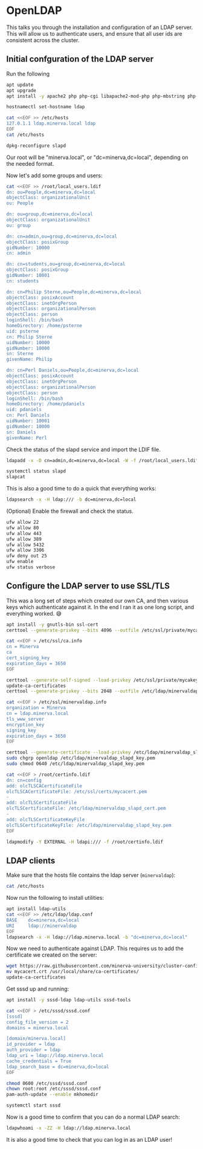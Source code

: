 # OpenLDAP
This talks you through the installation and configuration of an LDAP server. 
This will allow us to authenticate users, and ensure that all user ids are consistent across the cluster.

## Initial confguration of the LDAP server
Run the following
```bash
apt update
apt upgrade
apt install -y apache2 php php-cgi libapache2-mod-php php-mbstring php-common php-pear slapd ldap-utils ldap-account-manager 

hostnamectl set-hostname ldap

cat <<EOF >> /etc/hosts
127.0.1.1 ldap.minerva.local ldap
EOF
cat /etc/hosts

dpkg-reconfigure slapd
```
Our root will be "minerva.local", or "dc=minerva,dc=local", depending on the needed format.


Now let's add some groups and users:
```bash
cat <<EOF >> /root/local_users.ldif
dn: ou=People,dc=minerva,dc=local
objectClass: organizationalUnit
ou: People

dn: ou=group,dc=minerva,dc=local
objectClass: organizationalUnit
ou: group

dn: cn=admin,ou=group,dc=minerva,dc=local
objectClass: posixGroup
gidNumber: 10000
cn: admin

dn: cn=students,ou=group,dc=minerva,dc=local
objectClass: posixGroup
gidNumber: 10001
cn: students

dn: cn=Philip Sterne,ou=People,dc=minerva,dc=local
objectClass: posixAccount
objectClass: inetOrgPerson
objectClass: organizationalPerson
objectClass: person
loginShell: /bin/bash
homeDirectory: /home/psterne
uid: psterne
cn: Philip Sterne
uidNumber: 10000
gidNumber: 10000
sn: Sterne
givenName: Philip

dn: cn=Perl Daniels,ou=People,dc=minerva,dc=local
objectClass: posixAccount
objectClass: inetOrgPerson
objectClass: organizationalPerson
objectClass: person
loginShell: /bin/bash
homeDirectory: /home/pdaniels
uid: pdaniels
cn: Perl Daniels
uidNumber: 10001
gidNumber: 10000
sn: Daniels
givenName: Perl
```

Check the status of the slapd service and import the LDIF file.
```bash
ldapadd -x -D cn=admin,dc=minerva,dc=local -W -f /root/local_users.ldif

systemctl status slapd
slapcat
```

This is also a good time to do a quick that everything works:
```bash
ldapsearch -x -H ldap:/// -b dc=minerva,dc=local
```

(Optional) Enable the firewall and check the status.
```bash
ufw allow 22
ufw allow 80
ufw allow 443
ufw allow 389
ufw allow 5432
ufw allow 3306
ufw deny out 25
ufw enable
ufw status verbose
```


## Configure the LDAP server to use SSL/TLS
This was a long set of steps which created our own CA, and then various keys which authenticate against it. 
In the end I ran it as one long script, and everything worked. 😅

```bash
apt install -y gnutls-bin ssl-cert
certtool --generate-privkey --bits 4096 --outfile /etc/ssl/private/mycakey.pem

cat <<EOF > /etc/ssl/ca.info
cn = Minerva
ca
cert_signing_key
expiration_days = 3650
EOF

certtool --generate-self-signed --load-privkey /etc/ssl/private/mycakey.pem --template /etc/ssl/ca.info --outfile /usr/local/share/ca-certificates/mycacert.crt
update-ca-certificates
certtool --generate-privkey --bits 2048 --outfile /etc/ldap/minervaldap_slapd_key.pem

cat <<EOF > /etc/ssl/minervaldap.info
organization = Minerva
cn = ldap.minerva.local
tls_www_server
encryption_key
signing_key
expiration_days = 3650
EOF

certtool --generate-certificate --load-privkey /etc/ldap/minervaldap_slapd_key.pem --load-ca-certificate /etc/ssl/certs/mycacert.pem --load-ca-privkey /etc/ssl/private/mycakey.pem --template /etc/ssl/minervaldap.info --outfile /etc/ldap/minervaldap_slapd_cert.pem 
sudo chgrp openldap /etc/ldap/minervaldap_slapd_key.pem 
sudo chmod 0640 /etc/ldap/minervaldap_slapd_key.pem 

cat <<EOF > /root/certinfo.ldif
dn: cn=config
add: olcTLSCACertificateFile
olcTLSCACertificateFile: /etc/ssl/certs/mycacert.pem
-
add: olcTLSCertificateFile
olcTLSCertificateFile: /etc/ldap/minervaldap_slapd_cert.pem
-
add: olcTLSCertificateKeyFile
olcTLSCertificateKeyFile: /etc/ldap/minervaldap_slapd_key.pem
EOF

ldapmodify -Y EXTERNAL -H ldapi:/// -f /root/certinfo.ldif
```


## LDAP clients

Make sure that the hosts file contains the ldap server (`minervaldap`):
```bash
cat /etc/hosts
```
Now run the following to install utilities:
```bash
apt install ldap-utils
cat <<EOF >> /etc/ldap/ldap.conf
BASE    dc=minerva,dc=local
URI     ldap://minervaldap
EOF
ldapsearch -x -H ldap://ldap.minerva.local -b "dc=minerva,dc=local"
```
Now we need to authenticate against LDAP. This requires us to add the certificate we created on the server:
```bash
wget https://raw.githubusercontent.com/minerva-university/cluster-config/main/mycacert.crt
mv mycacert.crt /usr/local/share/ca-certificates/
update-ca-certificates
```
Get sssd up and running:
```bash
apt install -y sssd-ldap ldap-utils sssd-tools

cat <<EOF > /etc/sssd/sssd.conf
[sssd]
config_file_version = 2
domains = minerva.local

[domain/minerva.local]
id_provider = ldap
auth_provider = ldap
ldap_uri = ldap://ldap.minerva.local
cache_credentials = True
ldap_search_base = dc=minerva,dc=local
EOF

chmod 0600 /etc/sssd/sssd.conf
chown root:root /etc/sssd/sssd.conf
pam-auth-update --enable mkhomedir

systemctl start sssd
```

Now is a good time to confirm that you can do a normal LDAP search:
```bash
ldapwhoami -x -ZZ -H ldap://ldap.minerva.local
```
It is also a good time to check that you can log in as an LDAP user!




